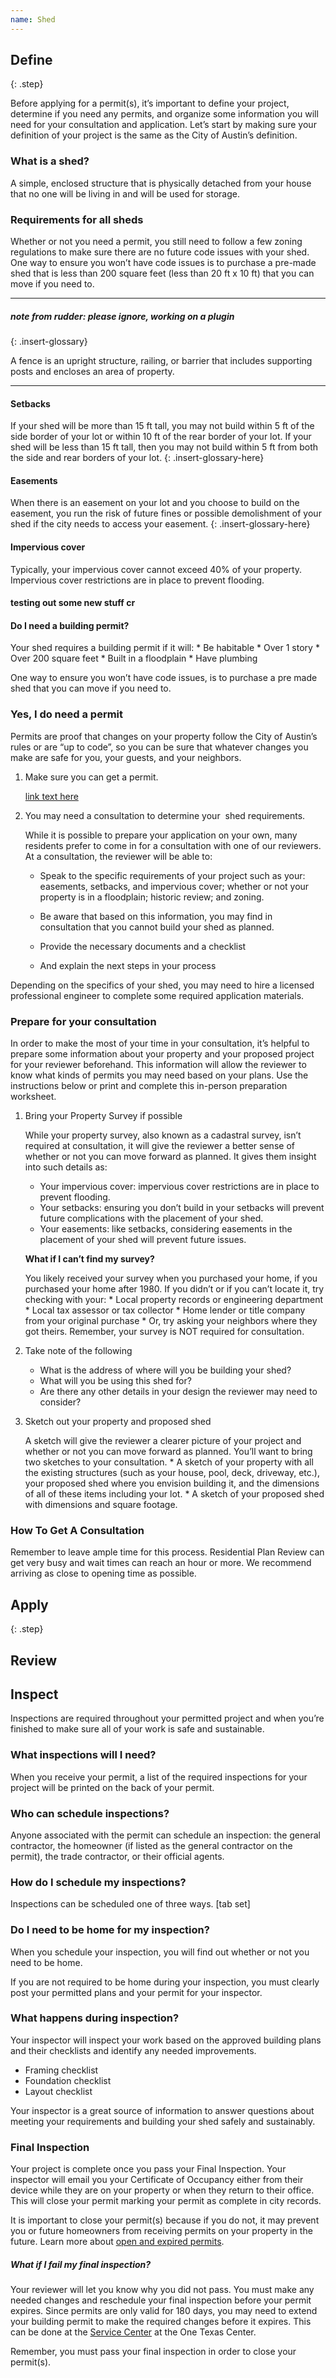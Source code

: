 ```yaml
---
name: Shed
---
```



## Define
{: .step}

Before applying for a permit(s), it’s important to define your project, determine if you need any permits, and organize some information you will need for your consultation and application. Let’s start by making sure your definition of your project is the same as the City of Austin’s definition.

### What is a shed?

A simple, enclosed structure that is physically detached from your house that no one will be living in and will be used for storage.

### Requirements for all sheds

Whether or not you need a permit, you still need to follow a few zoning regulations to make sure there are no future code issues with your shed. One way to ensure you won’t have code issues is to purchase a pre-made shed that is less than 200 square feet (less than 20 ft x 10 ft) that you can move if you need to.

---

##### note from rudder: please ignore, working on a plugin
{: .insert-glossary}

<aside class="glossary"><p>A fence is an upright structure, railing, or barrier that includes supporting posts and encloses an area of property.</p></aside>

---

#### Setbacks

If your shed will be more than 15 ft tall, you may not build within 5 ft of the side border of your lot or within 10 ft of the rear border of your lot. If your shed will be less than 15 ft tall, then you may not build within 5 ft from both the side and rear borders of your lot.
{: .insert-glossary-here}

#### Easements

When there is an easement on your lot and you choose to build on the easement, you run the risk of future fines or possible demolishment of your shed if the city needs to access your easement.
{: .insert-glossary-here}

#### Impervious cover

Typically, your impervious cover cannot exceed 40% of your property. Impervious cover restrictions are in place to prevent flooding.

#### testing out some new stuff cr

#### Do I need a building permit?

Your shed requires a building permit if it will: \* Be habitable \* Over 1 story \* Over 200 square feet \* Built in a floodplain \* Have plumbing

One way to ensure you won’t have code issues, is to purchase a pre made shed that you can move if you need to.

### Yes, I do need a permit

Permits are proof that changes on your property follow the City of Austin’s rules or are “up to code”, so you can be sure that whatever changes you make are safe for you, your guests, and your neighbors.

1. Make sure you can get a permit.

   [link text here](#linkurlhere)

2. You may need a consultation to determine your     shed requirements.

   While it is possible to prepare your application on your own, many residents prefer to come in for a consultation with one of our reviewers. At a consultation, the reviewer will be able to:

   * Speak to the specific requirements of your project such as your: easements, setbacks, and impervious cover; whether or not your property is in a floodplain; historic review; and zoning.

   * Be aware that based on this information, you may find in consultation that you cannot build your shed as planned.

   * Provide the necessary documents and a checklist

   * And explain the next steps in your process

Depending on the specifics of your shed, you may need to hire a licensed professional engineer to complete some required application materials.

### Prepare for your consultation

In order to make the most of your time in your consultation, it’s helpful to prepare some information about your property and your proposed project for your reviewer beforehand. This information will allow the reviewer to know what kinds of permits you may need based on your plans. Use the instructions below or print and complete this in-person preparation worksheet.

1. Bring your Property Survey if possible

   While your property survey, also known as a cadastral survey, isn’t required at consultation, it will give the reviewer a better sense of whether or not you can move forward as planned. It gives them insight into such details as:

   * Your impervious cover: impervious cover restrictions are in place to prevent flooding.
   * Your setbacks: ensuring you don’t build in your setbacks will prevent future complications with the placement of your shed.
   * Your easements: like setbacks, considering easements in the placement of your shed will prevent future issues.<!--  Unfortunately, you can't nest headings inside list items in markdown, so let's just bold this paragraph: -->

   **What if I can’t find my survey?**

   You likely received your survey when you purchased your home, if you purchased your home after 1980. If you didn’t or if you can’t locate it, try checking with your: \* Local property records or engineering department \* Local tax assessor or tax collector \* Home lender or title company from your original purchase \* Or, try asking your neighbors where they got theirs. Remember, your survey is NOT required for consultation.

2. Take note of the following
   * What is the address of where will you be building your shed?
   * What will you be using this shed for?
   * Are there any other details in your design the reviewer may need to consider?
3. Sketch out your property and proposed shed

   A sketch will give the reviewer a clearer picture of your project and whether or not you can move forward as planned. You’ll want to bring two sketches to your consultation. \* A sketch of your property with all the existing structures (such as your house, pool, deck, driveway, etc.), your proposed shed where you envision building it, and the dimensions of all of these items including your lot. \* A sketch of your proposed shed with dimensions and square footage.

### How To Get A Consultation

Remember to leave ample time for this process. Residential Plan Review can get very busy and wait times can reach an hour or more. We recommend arriving as close to opening time as possible.

## Apply
{: .step}

## Review

## Inspect

Inspections are required throughout your permitted project and when you’re finished to make sure all of your work is safe and sustainable.

### What inspections will I need?

When you receive your permit, a list of the required inspections for your project will be printed on the back of your permit.

### Who can schedule inspections?

Anyone associated with the permit can schedule an inspection: the general contractor, the homeowner (if listed as the general contractor on the permit), the trade contractor, or their official agents.

### How do I schedule my inspections?

Inspections can be scheduled one of three ways. [tab set]

### Do I need to be home for my inspection?

When you schedule your inspection, you will find out whether or not you need to be home. &nbsp;

If you are not required to be home during your inspection, you must clearly post your permitted plans and your permit for your inspector.

### What happens during inspection?

Your inspector will inspect your work based on the approved building plans and their checklists and identify any needed improvements.

* Framing checklist
* Foundation checklist
* Layout checklist

Your inspector is a great source of information to answer questions about meeting your requirements and building your shed safely and sustainably.

### Final Inspection

Your project is complete once you pass your Final Inspection. Your inspector will email you your Certificate of Occupancy either from their device while they are on your property or when they return to their office. This will close your permit marking your permit as complete in city records.

It is important to close your permit(s) because if you do not, it may prevent you or future homeowners from receiving permits on your property in the future. Learn more about [open and expired permits](/resources/can-i-get-a-permit/).

##### What if I fail my final inspection?

Your reviewer will let you know why you did not pass. You must make any needed changes and reschedule your final inspection before your permit expires. Since permits are only valid for 180 days, you may need to extend your building permit to make the required changes before it expires. This can be done at the [Service Center](/contact/) at the One Texas Center.

Remember, you must pass your final inspection in order to close your permit(s).